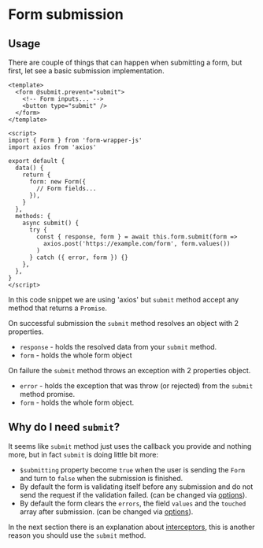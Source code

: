 # Form submission

## Usage

There are couple of things that can happen when submitting a form, but first, let see a basic submission implementation.

```vue
<template>
  <form @submit.prevent="submit">
    <!-- Form inputs... -->
    <button type="submit" />
  </form>
</template>

<script>
import { Form } from 'form-wrapper-js'
import axios from 'axios'

export default {
  data() {
    return {
      form: new Form({
        // Form fields...
      }),
    }
  },
  methods: {
    async submit() {
      try {
        const { response, form } = await this.form.submit(form =>
          axios.post('https://example.com/form', form.values())
        )
      } catch ({ error, form }) {}
    },
  },
}
</script>
```

In this code snippet we are using 'axios' but `submit` method accept any method that returns a `Promise`.

On successful submission the `submit` method resolves an object with 2 properties.

- `response` - holds the resolved data from your `submit` method.
- `form` - holds the whole form object 

On failure the `submit` method throws an exception with 2 properties object.

- `error` - holds the exception that was throw (or rejected) from the `submit` method promise.
- `form` - holds the whole form object.

## Why do I need `submit`?

It seems like `submit` method just uses the callback you provide and nothing more, but in fact `submit` is doing little bit more:

- `$submitting` property become `true` when the user is sending the `Form` and turn to `false` when the submission is finished.
- By default the form is validating itself before any submission and do not send the request if the validation failed. (can be changed via [options](/guide/options)).
- By default the form clears the `errors`, the field `values` and the `touched` array after submission. (can be changed via [options](/guide/options)).

 In the next section there is an explanation about [interceptors](/guide/interceptors), this is another reason you should 
 use the `submit` method.

